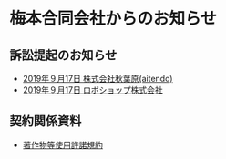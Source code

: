 # 梅本合同会社からのお知らせ

## 訴訟提起のお知らせ
* [2019年９月17日 株式会社秋葉原(aitendo)](lawsuit/190917-akihabara.md) 
* [2019年９月17日 ロボショップ株式会社](lawsuit/20190917-roboshop.md)

## 契約関係資料
* [著作物等使用許諾規約](licensing.md)
